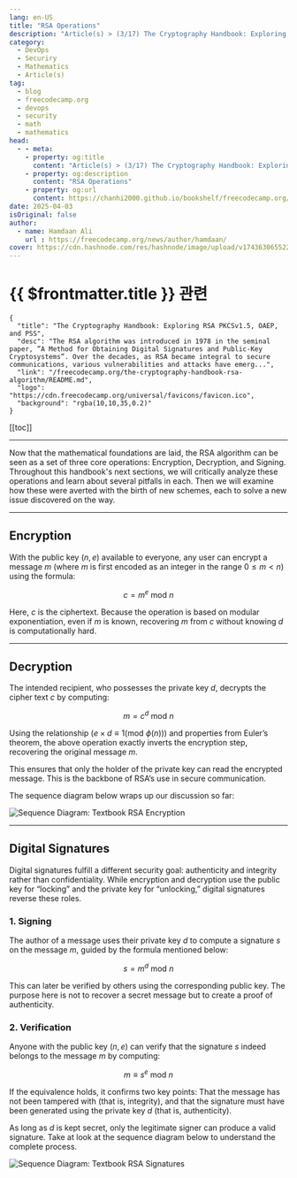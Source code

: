 ```yaml
---
lang: en-US
title: "RSA Operations"
description: "Article(s) > (3/17) The Cryptography Handbook: Exploring RSA PKCSv1.5, OAEP, and PSS" 
category:
  - DevOps
  - Securiry
  - Mathematics
  - Article(s)
tag:
  - blog
  - freecodecamp.org
  - devops
  - security
  - math
  - mathematics
head:
  - - meta:
    - property: og:title
      content: "Article(s) > (3/17) The Cryptography Handbook: Exploring RSA PKCSv1.5, OAEP, and PSS"
    - property: og:description
      content: "RSA Operations"
    - property: og:url
      content: https://chanhi2000.github.io/bookshelf/freecodecamp.org/the-cryptography-handbook-rsa-algorithm/rsa-operations.html
date: 2025-04-03
isOriginal: false
author:
  - name: Hamdaan Ali
    url : https://freecodecamp.org/news/author/hamdaan/
cover: https://cdn.hashnode.com/res/hashnode/image/upload/v1743630655223/f7e0c094-2103-42cd-97bd-be79d14fff67.png
---
```


# {{ $frontmatter.title }} 관련

```component VPCard
{
  "title": "The Cryptography Handbook: Exploring RSA PKCSv1.5, OAEP, and PSS",
  "desc": "The RSA algorithm was introduced in 1978 in the seminal paper, ”A Method for Obtaining Digital Signatures and Public-Key Cryptosystems”. Over the decades, as RSA became integral to secure communications, various vulnerabilities and attacks have emerg...",
  "link": "/freecodecamp.org/the-cryptography-handbook-rsa-algorithm/README.md",
  "logo": "https://cdn.freecodecamp.org/universal/favicons/favicon.ico",
  "background": "rgba(10,10,35,0.2)"
}
```

[[toc]]

---

<SiteInfo
  name="The Cryptography Handbook: Exploring RSA PKCSv1.5, OAEP, and PSS"
  desc="The RSA algorithm was introduced in 1978 in the seminal paper, ”A Method for Obtaining Digital Signatures and Public-Key Cryptosystems”. Over the decades, as RSA became integral to secure communications, various vulnerabilities and attacks have emerg..."
  url="https://freecodecamp.org/news/the-cryptography-handbook-rsa-algorithm#heading-rsa-operations"
  logo="https://cdn.freecodecamp.org/universal/favicons/favicon.ico"
  preview="https://cdn.hashnode.com/res/hashnode/image/upload/v1743630655223/f7e0c094-2103-42cd-97bd-be79d14fff67.png"/>

Now that the mathematical foundations are laid, the RSA algorithm can be seen as a set of three core operations: Encryption, Decryption, and Signing. Throughout this handbook's next sections, we will critically analyze these operations and learn about several pitfalls in each. Then we will examine how these were averted with the birth of new schemes, each to solve a new issue discovered on the way.

---

## Encryption

With the public key $\left(n,e\right)$ available to everyone, any user can encrypt a message $m$ (where $m$ is first encoded as an integer in the range $0\le{m}\lt{n}$) using the formula:

$$
c=m^{e}\:\text{mod}\:n
$$

Here, $c$ is the ciphertext. Because the operation is based on modular exponentiation, even if $m$ is known, recovering $m$ from $c$ without knowing $d$ is computationally hard.

---

## Decryption

The intended recipient, who possesses the private key $d$, decrypts the cipher text $c$ by computing:

$$
m=c^{d}\:\text{mod}\:n
$$

Using the relationship $\left(e\times{d}\equiv1\left(\text{mod}\:\phi\left(n\right)\right)\right)$ and properties from Euler’s theorem, the above operation exactly inverts the encryption step, recovering the original message $m$.

This ensures that only the holder of the private key can read the encrypted message. This is the backbone of RSA’s use in secure communication.

The sequence diagram below wraps up our discussion so far:

![Sequence Diagram: Textbook RSA Encryption](https://cdn.hashnode.com/res/hashnode/image/upload/v1742754978876/9b007639-8595-4d11-93ff-355820cb98c7.png)
<!-- TODO: mermaid -->

---

## Digital Signatures

Digital signatures fulfill a different security goal: authenticity and integrity rather than confidentiality. While encryption and decryption use the public key for “locking” and the private key for “unlocking,” digital signatures reverse these roles.

### 1. Signing

The author of a message uses their private key $d$ to compute a signature $s$ on the message $m$, guided by the formula mentioned below:

$$
s=m^{d}\:\text{mod}\:n
$$

This can later be verified by others using the corresponding public key. The purpose here is not to recover a secret message but to create a proof of authenticity.

### 2. Verification

Anyone with the public key $\left(n,e\right)$ can verify that the signature $s$ indeed belongs to the message $m$ by computing:

$$
m\equiv{s^{e}}\:\text{mod}\:n
$$

If the equivalence holds, it confirms two key points: That the message has not been tampered with (that is, integrity), and that the signature must have been generated using the private key $d$ (that is, authenticity).  

As long as $d$ is kept secret, only the legitimate signer can produce a valid signature. Take at look at the sequence diagram below to understand the complete process.

![Sequence Diagram: Textbook RSA Signatures](https://cdn.hashnode.com/res/hashnode/image/upload/v1742755268516/6dea4239-f214-42c4-96c7-5fc55c7249d9.png)
<!-- TODO: mermaid -->
